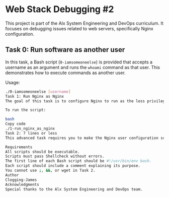 # Web Stack Debugging #2

This project is part of the Alx System Engineering and DevOps curriculum. It focuses on debugging issues related to web servers, specifically Nginx configuration.

## Task 0: Run software as another user

In this task, a Bash script (`0-iamsomeoneelse`) is provided that accepts a username as an argument and runs the `whoami` command as that user. This demonstrates how to execute commands as another user.

Usage:
```bash
./0-iamsomeoneelse [username]
Task 1: Run Nginx as Nginx
The goal of this task is to configure Nginx to run as the less privileged nginx user instead of the root user. This enhances security by limiting the impact of a security breach.

To run the script:

bash
Copy code
./1-run_nginx_as_nginx
Task 2: 7 lines or less
This advanced task requires you to make the Nginx user configuration script from Task 1 even more concise. The new script should be 7 lines or fewer.

Requirements
All scripts should be executable.
Scripts must pass Shellcheck without errors.
The first line of each Bash script should be #!/usr/bin/env bash.
Each script should include a comment explaining its purpose.
You cannot use ;, &&, or wget in Task 2.
Author
Clogging-James
Acknowledgments
Special thanks to the Alx System Engineering and DevOps team.

